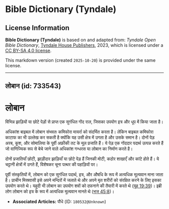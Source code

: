 # Bible Dictionary (Tyndale)

## License Information

**Bible Dictionary (Tyndale)** is based on and adapted from: _Tyndale Open Bible Dictionary_, [Tyndale House Publishers](https://tyndaleopenresources.com/), 2023, which is licensed under a [CC BY-SA 4.0 license](https://creativecommons.org/licenses/by-sa/4.0/legalcode.en).

This markdown version (created `2025-10-20`) is provided under the same license.



--------------------------------

## लोबान (id: 733543)

लोबान
=====

विभिन्न झाड़ियों या छोटे पेड़ों से प्राप्त एक सुगंधित गोंद राल, जिसका उपयोग इत्र और धूप में किया जाता है।

अधिकांश बाइबल में लोबान संभवतः कमिफोरा मायर्रा को संदर्भित करता है। लेकिन बाइबल कमिफोरा काटाफ का भी उल्लेख कर सकती है क्योंकि यह उसी क्षेत्र में उगता है और उसके समान है। दोनों पेड़ अरब, कूश, और सोमालिया के पूर्वी अफ्रीकी तट के मूल प्रजाति हैं। ये पेड़ एक गोंददार पदार्थ उत्पन्न करते हैं जो वाणिज्यिक रूप से बेचे जाने वाले अधिकांश गन्धरस या लोबान का निर्माण करते है।

दोनों प्रजातियाँ छोटी, झाड़ीदार झाड़ियाँ या छोटे पेड़ हैं जिनकी मोटी, कठोर शाखाएँ और कांटे होते हैं। ये चट्टानी क्षेत्रों में उगते हैं, विशेषकर चूना पत्थर की पहाड़ियों पर।

पूर्वी संस्कृतियों में, लोबान को एक सुगंधित पदार्थ, इत्र, और औषधि के रूप में अत्यधिक मूल्यवान माना जाता है। प्राचीन मिस्रवासी इसे अपने मन्दिरों में जलाते थे और अपने मृत शरीरों को संरक्षित करने के लिए इसका उपयोग करते थे। यहूदी भी लोबान का उपयोग शवों को दफनाने की तैयारी में करते थे ([यूह 19:39](https://ref.ly/John19:39))। इब्री लोग लोबान को इत्र के रूप में अत्यधिक मूल्यवान मानते थे ([भज 45:8](https://ref.ly/Ps45:8))।

* **Associated Articles:** पौधे (ID: `180532@Unknown`)

